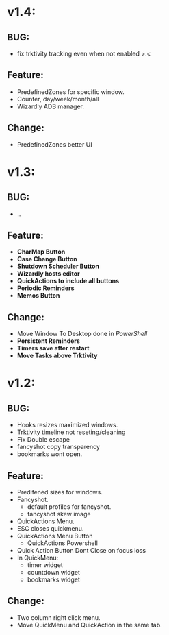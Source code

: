 # v1.4:

## BUG:
- fix trktivity tracking even when not enabled >.<
## Feature:
- PredefinedZones for specific window.
- Counter, day/week/month/all
- Wizardly ADB manager.
## Change:
- PredefinedZones better UI


# v1.3:

## BUG:
- ..

## Feature:
- __CharMap Button__
- __Case Change Button__
- __Shutdown Scheduler Button__
- __Wizardly hosts editor__
- __QuickActions to include all buttons__
- __Periodic Reminders__
- __Memos Button__
    
## Change:
- Move Window To Desktop done in $PowerShell$
- __Persistent Reminders__
- __Timers save after restart__
- __Move Tasks above Trktivity__

# v1.2:

## BUG: 

- Hooks resizes maximized windows.
- Trktivity timeline not reseting/cleaning
- Fix Double escape
- fancyshot copy transparency
- bookmarks wont open.

## Feature:
- Predifened sizes for windows.
- Fancyshot.
    - default profiles for fancyshot.
    - fancyshot skew image
- QuickActions Menu. 
- ESC closes quickmenu.
- QuickActions Menu Button
    - QuickActions Powershell 
- Quick Action Button Dont Close on focus loss 
- In QuickMenu:
    - timer widget
    - countdown widget
    - bookmarks widget

## Change:
- Two column right click menu.
- Move QuickMenu and QuickAction in the same tab.